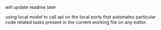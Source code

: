 will update readme later

using local model to call api on the local ports that automates particular code related tasks present in the current working file on any editor.
